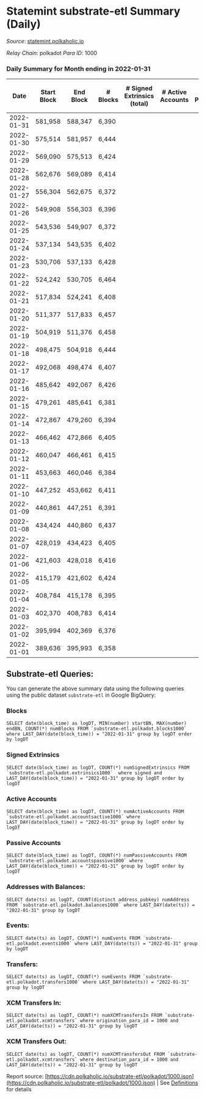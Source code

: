 # Statemint substrate-etl Summary (Daily)

_Source_: [statemint.polkaholic.io](https://statemint.polkaholic.io)

*Relay Chain*: polkadot
*Para ID*: 1000



### Daily Summary for Month ending in 2022-01-31


| Date | Start Block | End Block | # Blocks | # Signed Extrinsics (total) | # Active Accounts | # Passive | # New | # Addresses with Balances | # Events | # Transfers | # XCM Transfers In | # XCM Transfers Out | Issues | 
| ---- | ----------- | --------- | -------- | --------------------------- | ----------------- | --------- | ----- | ------------------------- | -------- | ----------- | ------------------ | ------------------- | ------ |
| 2022-01-31 | 581,958 | 588,347 | 6,390 |  |  |  |  |  | 12,783 |   |   |   |  |
| 2022-01-30 | 575,514 | 581,957 | 6,444 |  |  |  |  |  | 12,892 |   |   |   |  |
| 2022-01-29 | 569,090 | 575,513 | 6,424 |  |  |  |  |  | 12,851 |   |   |   |  |
| 2022-01-28 | 562,676 | 569,089 | 6,414 |  |  |  |  |  | 12,832 |   |   |   |  |
| 2022-01-27 | 556,304 | 562,675 | 6,372 |  |  |  |  |  | 12,747 |   |   |   |  |
| 2022-01-26 | 549,908 | 556,303 | 6,396 |  |  |  |  |  | 12,796 |   |   |   |  |
| 2022-01-25 | 543,536 | 549,907 | 6,372 |  |  |  |  |  | 12,748 |   |   |   |  |
| 2022-01-24 | 537,134 | 543,535 | 6,402 |  |  |  |  |  | 12,807 |   |   |   |  |
| 2022-01-23 | 530,706 | 537,133 | 6,428 |  |  |  |  |  | 12,860 |   |   |   |  |
| 2022-01-22 | 524,242 | 530,705 | 6,464 |  |  |  |  |  | 12,931 |   |   |   |  |
| 2022-01-21 | 517,834 | 524,241 | 6,408 |  |  |  |  |  | 12,820 |   |   |   |  |
| 2022-01-20 | 511,377 | 517,833 | 6,457 |  |  |  |  |  | 12,917 |   |   |   |  |
| 2022-01-19 | 504,919 | 511,376 | 6,458 |  |  |  |  |  | 12,920 |   |   |   |  |
| 2022-01-18 | 498,475 | 504,918 | 6,444 |  |  |  |  |  | 12,892 |   |   |   |  |
| 2022-01-17 | 492,068 | 498,474 | 6,407 |  |  |  |  |  | 12,817 |   |   |   |  |
| 2022-01-16 | 485,642 | 492,067 | 6,426 |  |  |  |  |  | 12,856 |   |   |   |  |
| 2022-01-15 | 479,261 | 485,641 | 6,381 |  |  |  |  |  | 12,765 |   |   |   |  |
| 2022-01-14 | 472,867 | 479,260 | 6,394 |  |  |  |  |  | 12,792 |   |   |   |  |
| 2022-01-13 | 466,462 | 472,866 | 6,405 |  |  |  |  |  | 12,813 |   |   |   |  |
| 2022-01-12 | 460,047 | 466,461 | 6,415 |  |  |  |  |  | 12,834 |   |   |   |  |
| 2022-01-11 | 453,663 | 460,046 | 6,384 |  |  |  |  |  | 12,771 |   |   |   |  |
| 2022-01-10 | 447,252 | 453,662 | 6,411 |  |  |  |  |  | 12,826 |   |   |   |  |
| 2022-01-09 | 440,861 | 447,251 | 6,391 |  |  |  |  |  | 12,786 |   |   |   |  |
| 2022-01-08 | 434,424 | 440,860 | 6,437 |  |  |  |  |  | 12,877 |   |   |   |  |
| 2022-01-07 | 428,019 | 434,423 | 6,405 |  |  |  |  |  | 12,814 |   |   |   |  |
| 2022-01-06 | 421,603 | 428,018 | 6,416 |  |  |  |  |  | 12,835 |   |   |   |  |
| 2022-01-05 | 415,179 | 421,602 | 6,424 |  |  |  |  |  | 12,852 |   |   |   |  |
| 2022-01-04 | 408,784 | 415,178 | 6,395 |  |  |  |  |  | 12,793 |   |   |   |  |
| 2022-01-03 | 402,370 | 408,783 | 6,414 |  |  |  |  |  | 12,832 |   |   |   |  |
| 2022-01-02 | 395,994 | 402,369 | 6,376 |  |  |  |  |  | 12,756 |   |   |   |  |
| 2022-01-01 | 389,636 | 395,993 | 6,358 |  |  |  |  |  | 12,719 |   |   |   |  |

## Substrate-etl Queries:
You can generate the above summary data using the following queries using the public dataset `substrate-etl` in Google BigQuery:


### Blocks
```
SELECT date(block_time) as logDT, MIN(number) startBN, MAX(number) endBN, COUNT(*) numBlocks FROM `substrate-etl.polkadot.blocks1000`  where LAST_DAY(date(block_time)) = "2022-01-31" group by logDT order by logDT
```


### Signed Extrinsics
```
SELECT date(block_time) as logDT, COUNT(*) numSignedExtrinsics FROM `substrate-etl.polkadot.extrinsics1000`  where signed and LAST_DAY(date(block_time)) = "2022-01-31" group by logDT order by logDT
```


### Active Accounts
```
SELECT date(block_time) as logDT, COUNT(*) numActiveAccounts FROM `substrate-etl.polkadot.accountsactive1000` where LAST_DAY(date(block_time)) = "2022-01-31" group by logDT order by logDT
```


### Passive Accounts
```
SELECT date(block_time) as logDT, COUNT(*) numPassiveAccounts FROM `substrate-etl.polkadot.accountspassive1000` where LAST_DAY(date(block_time)) = "2022-01-31" group by logDT order by logDT
```


### Addresses with Balances:
```
SELECT date(ts) as logDT, COUNT(distinct address_pubkey) numAddress FROM `substrate-etl.polkadot.balances1000` where LAST_DAY(date(ts)) = "2022-01-31" group by logDT
```


### Events:
```
SELECT date(ts) as logDT, COUNT(*) numEvents FROM `substrate-etl.polkadot.events1000` where LAST_DAY(date(ts)) = "2022-01-31" group by logDT
```


### Transfers:
```
SELECT date(ts) as logDT, COUNT(*) numEvents FROM `substrate-etl.polkadot.transfers1000` where LAST_DAY(date(ts)) = "2022-01-31" group by logDT
```


### XCM Transfers In:
```
SELECT date(ts) as logDT, COUNT(*) numXCMTransfersIn FROM `substrate-etl.polkadot.xcmtransfers` where origination_para_id = 1000 and LAST_DAY(date(ts)) = "2022-01-31" group by logDT
```


### XCM Transfers Out:
```
SELECT date(ts) as logDT, COUNT(*) numXCMTransfersOut FROM `substrate-etl.polkadot.xcmtransfers` where destination_para_id = 1000 and LAST_DAY(date(ts)) = "2022-01-31" group by logDT
```



Report source: [https://cdn.polkaholic.io/substrate-etl/polkadot/1000.json](https://cdn.polkaholic.io/substrate-etl/polkadot/1000.json) | See [Definitions](/DEFINITIONS.md) for details
